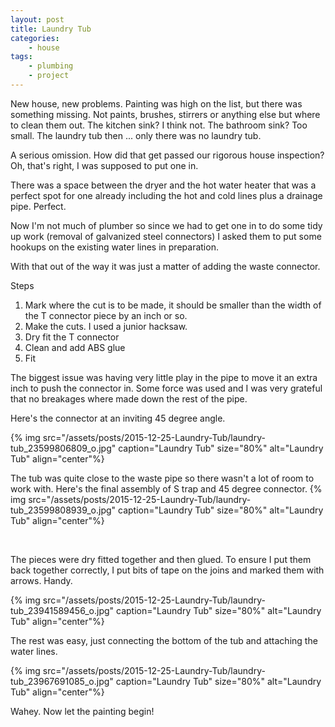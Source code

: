 ```yaml
---
layout: post
title: Laundry Tub
categories:
    - house
tags:
    - plumbing
    - project
---
```


New house, new problems. Painting was high on the list, but there was something missing. Not paints, brushes, stirrers or anything else but where to clean them out. The kitchen sink? I think not. The bathroom sink? Too small. The laundry tub then ... only there was no laundry tub.

A serious omission. How did that get passed our rigorous house inspection? Oh, that's right, I was supposed to put one in.

There was a space between the dryer and the hot water heater that was a perfect spot for one already including the hot and cold lines plus a drainage pipe. Perfect.

Now I'm not much of plumber so since we had to get one in to do some tidy up work (removal of galvanized steel connectors) I asked them to put some hookups on the existing water lines in preparation.

With that out of the way it was just a matter of adding the waste connector.

Steps
<ol>
<li>Mark where the cut is to be made, it should be smaller than the width of the T connector piece by an inch or so.</li>
<li>Make the cuts. I used a junior hacksaw.</li>
<li>Dry fit the T connector</li>
<li>Clean and add ABS glue</li>
<li>Fit</li>
</ol>
The biggest issue was having very little play in the pipe to move it an extra inch to push the connector in. Some force was used and I was very grateful that no breakages where made down the rest of the pipe.

Here's the connector at an inviting 45 degree angle.

{% img src="/assets/posts/2015-12-25-Laundry-Tub/laundry-tub_23599806809_o.jpg" caption="Laundry Tub" size="80%" alt="Laundry Tub" align="center"%}

The tub was quite close to the waste pipe so there wasn't a lot of room to work with. Here's the final assembly of S trap and 45 degree connector.
{% img src="/assets/posts/2015-12-25-Laundry-Tub/laundry-tub_23599808939_o.jpg" caption="Laundry Tub" size="80%" alt="Laundry Tub" align="center"%}

 

The pieces were dry fitted together and then glued. To ensure I put them back together correctly, I put bits of tape on the joins and marked them with arrows. Handy.

{% img src="/assets/posts/2015-12-25-Laundry-Tub/laundry-tub_23941589456_o.jpg" caption="Laundry Tub" size="80%" alt="Laundry Tub" align="center"%}

The rest was easy, just connecting the bottom of the tub and attaching the water lines.

{% img src="/assets/posts/2015-12-25-Laundry-Tub/laundry-tub_23967691085_o.jpg" caption="Laundry Tub" size="80%" alt="Laundry Tub" align="center"%}

Wahey. Now let the painting begin!